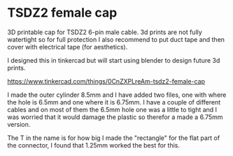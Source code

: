 # TSDZ2 female cap

3D printable cap for TSDZ2 6-pin male cable. 3d prints are not fully watertight so for full protection I also recommend to put duct tape and then cover with electrical tape (for aesthetics). 

I designed this in tinkercad but will start using blender to design future 3d prints.

https://www.tinkercad.com/things/0CnZXPLreAm-tsdz2-female-cap

I made the outer cylinder 8.5mm and I have added two files, one with where the hole is 6.5mm and one where it is 6.75mm. I have a couple of different cables and on most of them the 6.5mm hole one was a little to tight and I was worried that it would damage the plastic so therefor a made a 6.75mm version.

The T in the name is for how big I made the "rectangle" for the flat part of the connector, I found that 1.25mm worked the best for this.